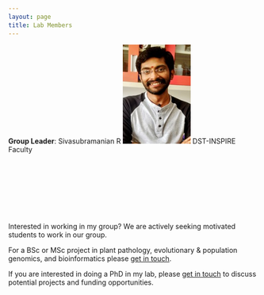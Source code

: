```yaml
---
layout: page
title: Lab Members
---
```



**Group Leader**:   Sivasubramanian R <img src="/img/photo.jpg">
                    DST-INSPIRE Faculty

&nbsp;

&nbsp;

&nbsp;

&nbsp;

Interested in working in my group? We are actively seeking motivated students to work in our group.

For a BSc or MSc project in plant pathology, evolutionary & population genomics, and bioinformatics please [get in touch](contact.md).

If you are interested in doing a PhD in my lab, please [get in touch](contact.md) to discuss potential projects and funding opportunities.

